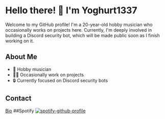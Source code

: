 # Hello there! 👋 I'm Yoghurt1337

Welcome to my GitHub profile! I'm a 20-year-old hobby musician who occasionally works on projects here. Currently, I'm deeply involved in building a Discord security bot, which will be made public soon as I finish working on it.

## About Me
- 🎵 Hobby musician
- 👨‍💻 Occasionally work on projects
- 🔒 Currently focused on Discord security bots

## Contact
[Bio](https://guns.lol/Scrim1337)
##Spotify
[![spotify-github-profile](https://spotify-github-profile.kittinanx.com/api/view?uid=bence1981&cover_image=true&theme=compact&show_offline=true&background_color=121212&interchange=true)](https://spotify-github-profile.kittinanx.com/api/view?uid=bence1981&redirect=true)

